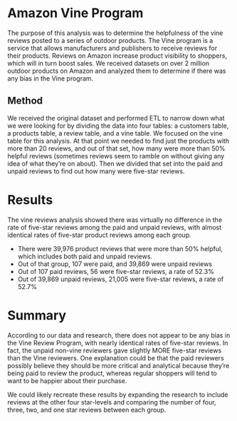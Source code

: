 # Amazon Vine Program
The purpose of this analysis was to determine the helpfulness of the vine reviews posted to a series of outdoor products. The Vine program is a service that allows manufacturers and publishers to receive reviews for their products. Reviews on Amazon increase product visibility to shoppers, which will in turn boost sales. We received datasets on over 2 million outdoor products on Amazon and analyzed them to determine if there was any bias in the Vine program. 

## Method
We received the original dataset and performed ETL to narrow down what we were looking for by dividing the data into four tables: a customers table, a products table, a review table, and a vine table. We focused on the vine table for this analysis. At that point we needed to find just the products with more than 20 reviews, and out of that set, how many were more than 50% helpful reviews (sometimes reviews seem to ramble on without giving any idea of what they’re on about). Then we divided that set into the paid and unpaid reviews to find out how many were five-star reviews.

# Results
The vine reviews analysis showed there was virtually no difference in the rate of five-star reviews among the paid and unpaid reviews, with almost identical rates of five-star product reviews among each group.
* There were 39,976 product reviews that were more than 50% helpful, which includes both paid and unpaid reviews.
* Out of that group, 107 were paid, and 39,869 were unpaid reviews
* Out of 107 paid reviews, 56 were five-star reviews, a rate of 52.3%
* Out of 39,869 unpaid reviews, 21,005 were five-star reviews, a rate of 52.7%

# Summary
According to our data and research, there does not appear to be any bias in the Vine Review Program, with nearly identical rates of five-star reviews. In fact, the unpaid non-vine reviewers gave slightly MORE five-star reviews than the Vine reviewers. One explanation could be that the paid reviewers possibly believe they should be more critical and analytical because they’re being paid to review the product, whereas regular shoppers will tend to want to be happier about their purchase. 

We could likely recreate these results by expanding the research to include reviews at the other four star-levels and comparing the number of four, three, two, and one star reviews between each group. 

